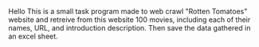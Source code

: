 Hello
This is a small task program made to web crawl "Rotten Tomatoes" website and retreive from this website 100 movies, including each of their names, URL, and introduction description.
Then save the data gathered in an excel sheet.
